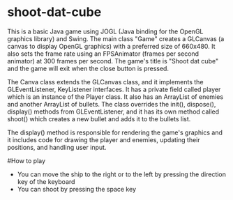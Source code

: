 # shoot-dat-cube
This is a basic Java game using JOGL (Java binding for the OpenGL graphics library) and Swing. The main class "Game" creates a GLCanvas (a canvas to display OpenGL graphics) with a preferred size of 660x480. It also sets the frame rate using an FPSAnimator (frames per second animator) at 300 frames per second. The game's title is "Shoot dat cube" and the game will exit when the close button is pressed.

The Canva class extends the GLCanvas class, and it implements the GLEventListener, KeyListener interfaces. It has a private field called player which is an instance of the Player class. It also has an ArrayList of enemies and another ArrayList of bullets. The class overrides the init(), dispose(), display() methods from GLEventListener, and it has its own method called shoot() which creates a new bullet and adds it to the bullets list.

The display() method is responsible for rendering the game's graphics and it includes code for drawing the player and enemies, updating their positions, and handling user input.

#How to play
- You can move the ship to the right or to the left by pressing the direction key of the keyboard
- You can shoot by pressing the space key 
